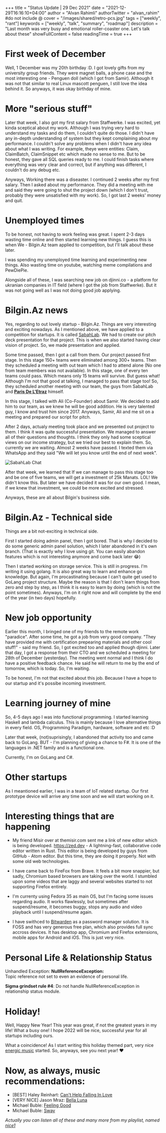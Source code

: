+++
title = "Status Update | 29 Dec 2021"
date = "2021-12-29T16:16:10+04:00"
author = "Alvan Rahimli"
authorTwitter = "alvan_rahim" #do not include @
cover = "/images/shared/retro-pcs.jpg"
tags = ["weekly", "rant"]
keywords = ["weekly", "talk", "summary", "roadmap"]
description = "Last month was very busy and emotional roller-coaster one. Let's talk about these"
showFullContent = false
readingTime = true
+++

# First week of December
Well, 1 December was my 20th birthday :D. I got lovely gifts from my university group friends. They were magnet balls, a phone case and the most interesting one - Penguen doll (which I got from Samir). Although it was not that similar to real Linux mascott penguen, I still love the idea behind it. So anyways, it was okay birthday of mine. 

# More "serious stuff"
Later that week, I also got my first salary from Staffwerke. I was excited, yet kinda sceptical about my work. Although I was trying very hard to understand my tasks and do them, I couldn't quite do those. I didn't have any in-depth understanding of system but they kept complaining about my performance. I couldn't solve any problems when I didn't have any idea about what I was writing. For example, theye were entities: Claim, ClaimBatch, ClaimSnippet etc which made no sense to me. But to be honest, they gave all SQL queries ready to me. I could finish tasks where everything was very clear and correct, but if anything was different, I couldn't do any debug etc. 

Anyways, Working there was a diseaster. I continued 2 weeks after my first salary. Then I asked about my performance. They did a meeting with me and said they were going to shut the project down (which I don't trust, probably they were unsatisfied with my work). So, I got last 2 weeks' money and quit.

# Unemployed times
To be honest, not having to work feeling was great. I spent 2-3 days wasting time online and then started learning new things. I guess this is when We - Bilgin.Az team applied to competition, but I'll talk about these later.

I was spending my unemployed time learning and experimenting new things. Also wasting time on youtube, watching meme compilations and PewDiePie. 

Alongside all of these, I was searching new job on djinni.co - a platform for ukranian companies in IT field (where I got the job from Staffwerke). But it was not going well as I was not doing good job applying. 

# Bilgin.Az news
Yes, regarding to out lovely startup - Bilgin.Az. Things are very interesting and exciting nowadays. As I mentioned above, we have applied to a competition for startups. It is called [SabahLab](https://sabahlab.edu.az). We had to create our pitch deck presentation for that project. This is when we also started having clear vision of project. So, we made presentation and applied.

Some time passed, then I got a call from them. Our project passed first stage. In this stage 150+ teams were eliminated among 300+ teams. Then they scheduled a meeting with out team which I had to attend alone (No one from team members was not available). In this stage, one of every ten teams could pass. Which means only 15 teams will survive. But guess what! Although I'm not that good at talking, I managed to pass that stage too! So, they scheduled another meeting with our team, the guys from SabahLab and [**Paris De L’Etraz**](https://www.ie.edu/business-school/faculty-and-research/faculty/paris-de-letraz/) himself. 

In this stage, I talked with Ali (Co-Founder) about Samir. We decided to add him to our team, as we knew he will be good addition. He is very talented guy, I know and trust him since 2017. Anyways, Samir, Ali and me sit on a meeting and prepared our script for pitch.

After 2 days, actualy meeting took place and we presented out project to them. I think it was quite successful presentation. We managed to answer all of their questions and thoughts. I think they only had some sceptical views on our income strategy, but we tried our best to explain them. So, currently we are waiting. Almost 2 weeks have passed. I texted them via WhatsApp and they said "We will let you know until the end of next week". 

![SabahLab Chat](https://cdn.rahim.li/sabahlab-chat.png)

After that week, we learned that If we can manage to pass this stage too and be one of five teams, we will get a investment of 25k Manats. LOL! We didn't know this. But later we have decided it was for our own good. I mean, if we knew that investment, we could be more excited and stressed.

Anyways, these are all about Bilgin's business side.

# Bilgin.Az - Technical side
Things are a bit not-exciting in technical side. 

First I started doing admin panel, then I got bored. That is why I decided to do some generic admin panel solution, which I later abandoned in it's own branch. (That is exactly why I love using git. You can easily abandon features which is not interesting anymore and come back later 😂️)

Then I started working on storage service. This is still in progress. I'm writing it using golang. It is also great way to learn and enhance go knowledge. But again, I'm procastinating because I can't quite get used to GoLang project structure. Maybe the reason is that I don't learn things from zero and step by step, as I think it is easy to learn by doing (which is not the point sometimes). Anyways, I'm on it right now and will complete by the end of the year (in two days) hopefully. 

# New job opportunity
Earlier this month, I bringed one of my friends to the remote work "paradice". After some time, he got a job from very good company. "They have provided me with certification prepearing materials and other cool stuff!" - said my friend. So, I got excited too and applied though djinni. Later that day, I got a response from their CTO and we scheduled a meeting for 28th of December (yesterday). The meeting went normal and I think I do have a positive feedback chance. He said he will return to me by the end of tomorrow, which is today. So, I'm waiting.

To be honest, I'm not that excited about this job. Because I have a hope to our startup and it's possibe incoming investment.

# Learning journey of mine
So, 4-5 days ago I was into functional programming. I started learning Haskell and lambda calculus. This is mainly because I love alternative things in every field. OS, Programming Paradigm, hardware, software and etc :D

Later that week, (not)suprisingly, I abandoned that activity too and came back to GoLang. BUT - I'm planning of giving a chance to F#. It is one of the languages in .NET family and is a functional one.

Currently, I'm on GoLang and C#.

# Other startups
As I meantioned earlier, I was in a team of IoT related startup. Our first prototype device will arrive any time soon and we will start working on it.

# Interesting things that are happening
- My friend Misir over at themisir.com sent me a link of new editor which is being developed. https://zed.dev - A lightning-fast, collaborative code editor written in Rust. This editor is being developed by guys from GitHub - Atom editor. But this time, they are doing it properly. Not with some old web technologies.

- I have came back to FireFox from Brave. It feels a bit more snappier, but sadly, Chromium based browsers are taking over the world. I stumbled upon some videos that are laggy and several websites started to not supporting Firefox entirely. 

- I'm currenty using Fedora 35 as main OS, but I'm facing some issues regarding audio. It works flawlessly, but sometimes after suspend/resume, it becomes buggy, stops any audio and video playback until I suspend/resume again. 

- I have swithced to [Bitwarden](https://bitwarden.com/) as a password manager solution. It is FOSS and has very generous free plan, which also provides full sync accross devices. It has desktop app, Chromium and Firefox extensions, mobile apps for Android and iOS. This is just very nice.

# Personal Life & Relationship Status
Unhandled Exception: **NullReferenceException:**  
Topic reference not set to even an evidence of personal life.

**Sigma grindset rule #4**: Do not handle NullReferenceException in relationship status module. 

# Holiday!
Well, Happy New Year! This year was great, if not the greatest years in my life! What a busy one! I hope 2022 will be nice, successful year for all startups including ours. 

What a coincidence! As I start writing this holiday themed part, very nice [energic music](https://youtu.be/lZM-5SYr2Yk) started. So, anyways, see you next year! ❤️

# Now, as always, music recommendations:
- [BEST] Haley Reinhart: [Can't Help Falling In Love](https://youtu.be/VqLU4wPzDVg)
- [VERY NICE] Jason Mraz: [Bella Luna](https://youtu.be/BwdifWxHKpg)
- Michael Buble: [Feeling Good](https://youtu.be/oymjqwk-2ug)
- Michael Buble: [Sway](https://youtu.be/lZM-5SYr2Yk)

*Actually you can listen all of these and many more from my playlist, named [nice1](https://youtube.com/playlist?list=PL7MF6IwjUpM-dttEQkcW5-dP2ElW7sNQj)*
